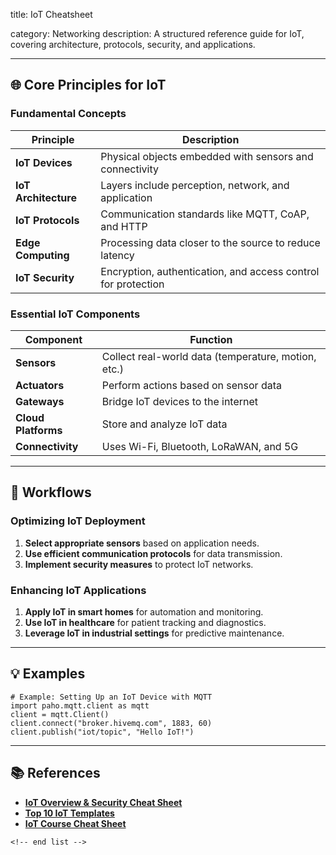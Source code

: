 title: IoT Cheatsheet

category: Networking
description: A structured reference guide for IoT, covering architecture, protocols, security, and applications.

---

## 🌐 **Core Principles for IoT**

### **Fundamental Concepts**

| Principle                  | Description                                                   |
| -------------------------- | ------------------------------------------------------------- |
| **IoT Devices**      | Physical objects embedded with sensors and connectivity       |
| **IoT Architecture** | Layers include perception, network, and application           |
| **IoT Protocols**    | Communication standards like MQTT, CoAP, and HTTP             |
| **Edge Computing**   | Processing data closer to the source to reduce latency        |
| **IoT Security**     | Encryption, authentication, and access control for protection |

### **Essential IoT Components**

| Component                 | Function                                            |
| ------------------------- | --------------------------------------------------- |
| **Sensors**         | Collect real-world data (temperature, motion, etc.) |
| **Actuators**       | Perform actions based on sensor data                |
| **Gateways**        | Bridge IoT devices to the internet                  |
| **Cloud Platforms** | Store and analyze IoT data                          |
| **Connectivity**    | Uses Wi-Fi, Bluetooth, LoRaWAN, and 5G              |

---

## 🔄 **Workflows**

### **Optimizing IoT Deployment**

1. **Select appropriate sensors** based on application needs.
2. **Use efficient communication protocols** for data transmission.
3. **Implement security measures** to protect IoT networks.

### **Enhancing IoT Applications**

1. **Apply IoT in smart homes** for automation and monitoring.
2. **Use IoT in healthcare** for patient tracking and diagnostics.
3. **Leverage IoT in industrial settings** for predictive maintenance.

---

## 💡 **Examples**

```plaintext
# Example: Setting Up an IoT Device with MQTT
import paho.mqtt.client as mqtt  
client = mqtt.Client()  
client.connect("broker.hivemq.com", 1883, 60)  
client.publish("iot/topic", "Hello IoT!")  
```

---

## 📚 **References**

- **[IoT Overview &amp; Security Cheat Sheet](https://cheatography.com/davelee/cheat-sheets/internet-of-things-iot-overview-and-security/)**
- **[Top 10 IoT Templates](https://www.slideteam.net/blog/top-10-iot-templates-with-samples-and-examples)**
- **[IoT Course Cheat Sheet](https://cheatography.com/anahit/cheat-sheets/iot-course/)**

```
<!-- end list -->
```
